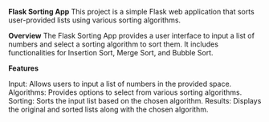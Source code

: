 **Flask Sorting App**
This project is a simple Flask web application that sorts user-provided lists using various sorting algorithms.

**Overview**
The Flask Sorting App provides a user interface to input a list of numbers and select a sorting algorithm to sort them. It includes functionalities for Insertion Sort, Merge Sort, and Bubble Sort.

**Features**

Input: Allows users to input a list of numbers in the provided space.
Algorithms: Provides options to select from various sorting algorithms.
Sorting: Sorts the input list based on the chosen algorithm.
Results: Displays the original and sorted lists along with the chosen algorithm.
